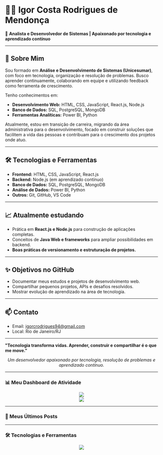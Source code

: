 # 👨‍💻 Igor Costa Rodrigues de Mendonça

🎯 **Analista e Desenvolvedor de Sistemas | Apaixonado por tecnologia e aprendizado contínuo**

---

## 🚀 Sobre Mim
Sou formado em **Análise e Desenvolvimento de Sistemas (Unicesumar)**, com foco em tecnologia, organização e resolução de problemas. Busco aprender continuamente, colaborando em equipe e utilizando feedback como ferramenta de crescimento.

Tenho conhecimentos em:
- **Desenvolvimento Web:** HTML, CSS, JavaScript, React.js, Node.js
- **Banco de Dados:** SQL, PostgreSQL, MongoDB
- **Ferramentas Analíticas:** Power BI, Python

Atualmente, estou em transição de carreira, migrando da área administrativa para o desenvolvimento, focado em construir soluções que facilitem a vida das pessoas e contribuam para o crescimento dos projetos onde atuo.

---

## 🛠️ Tecnologias e Ferramentas

- **Frontend:** HTML, CSS, JavaScript, React.js
- **Backend:** Node.js (em aprendizado contínuo)
- **Banco de Dados:** SQL, PostgreSQL, MongoDB
- **Análise de Dados:** Power BI, Python
- **Outros:** Git, GitHub, VS Code

---

## 📈 Atualmente estudando
- Prática em **React.js e Node.js** para construção de aplicações completas.
- Conceitos de **Java Web e frameworks** para ampliar possibilidades em backend.
- **Boas práticas de versionamento e estruturação de projetos.**

---

## ✨ Objetivos no GitHub
- Documentar meus estudos e projetos de desenvolvimento web.
- Compartilhar pequenos projetos, APIs e desafios resolvidos.
- Mostrar evolução de aprendizado na área de tecnologia.

---

## 📫 Contato
- Email: igorcrodrigues94@gmail.com
- Local: Rio de Janeiro/RJ

---

**"Tecnologia transforma vidas. Aprender, construir e compartilhar é o que me move."**


<p align="center">
  <em>Um desenvolvedor apaixonado por tecnologia, resolução de problemas e aprendizado contínuo.</em>
</p>

---

### 📊 Meu Dashboard de Atividade

<p align="center">
  <img src="https://github-readme-stats.vercel.app/api?username=IgorCostaRodrigues&show_icons=true&theme=dracula&include_all_commits=true&count_private=true"/>
  <br/>
  <img src="https://github-readme-stats.vercel.app/api/top-langs/?username=IgorCostaRodrigues&layout=compact&langs_count=8&theme=dracula"/>
</p>

---

### 📝 Meus Últimos Posts

---

### 🛠️ Tecnologias e Ferramentas

<p align="center">
  <a href="https://skillicons.dev">
    <img src="https://skillicons.dev/icons?i=react,nodejs,js,html,css,python,postgres,mongodb,sql,powerbi,git,github" />
  </a>
</p>
